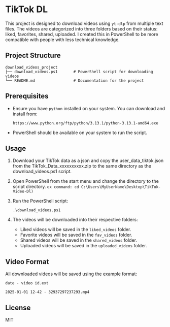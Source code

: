 # TikTok DL

This project is designed to download videos using `yt-dlp` from multiple text files. The videos are categorized into three folders based on their status: liked, favorites, shared, uploaded. I created this in PowerShell to be more compatible with people with less technical knowledge.

## Project Structure

```
download_videos_project
├── download_videos.ps1       # PowerShell script for downloading videos
└── README.md                 # Documentation for the project
```

## Prerequisites

- Ensure you have `python` installed on your system. You can download and install from:
  ```
  https://www.python.org/ftp/python/3.13.1/python-3.13.1-amd64.exe
  ```
- PowerShell should be available on your system to run the script.

## Usage

1. Download your TikTok data as a json and copy the user_data_tiktok.json from the TikTok_Data_xxxxxxxxxx.zip to the same directory as the download_videos.ps1 script.

2. Open PowerShell from the start menu and change the directory to the script directory.
   ```ex command: cd C:\Users\MyUserName\Desktop\TikTok-Video-Dl)  ```

3. Run the PowerShell script:
   ```
   .\download_videos.ps1
   ```

4. The videos will be downloaded into their respective folders:
   - Liked videos will be saved in the `liked_videos` folder.
   - Favorite videos will be saved in the `fav_videos` folder.
   - Shared videos will be saved in the `shared_videos` folder.
   - Uploaded videos will be saved in the `uploaded_videos` folder.

## Video Format

All downloaded videos will be saved using the example format:
```
date - video id.ext

2025-01-01 12-42 - 32937297237293.mp4
```

## License

MIT

